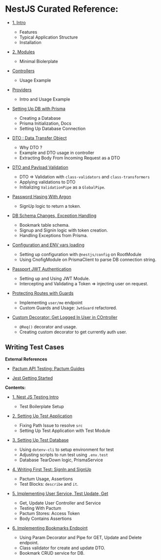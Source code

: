 # NestJS Curated Reference:

- [1. Intro](./Reference/1.%20Intro.md)
    - Features
    - Typical Application Structure
    - Installation

- [2. Modules](./Reference/2.%20Modules.md)
    - Minimal Biolerplate

- [Controllers](./Reference/3.%20Controllers.md)
    - Usage Example

- [Providers](./Reference/4.%20Provder.md)
    - Intro and Usage Example

- [Setting Up DB with Prisma](./Reference/5.%20Setting%20Up%20Db.md)
    - Creating a Database
    - Prisma Initialization, Docs
    - Setting Up Database Connection

- [DTO : Data Transfer Object](./Reference/6.%20Data%20Transfer%20Object%20DTO.md)
    - Why DTO ?
    - Example and DTO usage in controller
    - Extracting Body From Incoming Request as a DTO
 
- [DTO and Payload Validation](./Reference/7.%20DTO%20and%20validations.md)
    - DTO => Validation with ``class-validators`` and ``class-transformers``
    - Applying validations to DTO
    - Initializing ``ValidationPipe`` as a ``GlobalPipe``.

- [Password Hasing With Argon](./Reference/8.%20Password%20Hashing%20with%20Argon.md)
    - SignUp logic to return a token.


- [DB Schema Changes, Exception Handling](./Reference/9.%20DB%20schema%20changes.md)
    - Bookmark table schema.
    - Signup and Signin logic with token creation.
    - Handling Exceptions from Prisma.

- [Configuration and ENV vars loading](./Reference/10.%20Configuration%20and%20EnvVars.md)
    - Setting up configuration with ``@nestjs/config`` on RootModule
    - Using CnofigModule on PrismaClient to parse DB connection string.

- [Passport JWT Authentication](./Reference/11.%20JWT%20passport%20authentication.md)
    - Setting up and Using JWT Module.
    - Intercepting and Validating a Token => injecting user on request.

- [Protecting Routes with Guards](./Reference/12.%20Logged%20In%20User,Me.md)
    - Implementing ``user/me`` endpoint
    - Custom Guards and Usage: ``JwtGuard`` refactored.

- [Custom Decorator: Get Logged In User in COntroller](./Reference/13.%20Custom%20Param%20Decorator.md)
    - ``@Req()`` decorator and usage.
    - Creating custom decorator to get currently auth user.

## Writing Test Cases

**External References**

- [Pactum API Testing: Pactum Guides](https://pactumjs.github.io/guides/api-testing.html)

- [Jest Getting Started](https://jestjs.io/docs/getting-started)

**Contents:**

- [1. Nest JS Testing Intro](./Reference/Testing/1.%20Intro.md)
    - Test Boilerplate Setup

- [2. Setting Up Test Application](./Reference/Testing/2.%20Setting%20Up%20Test%20Application.md)
    - Fixing Path Issue to resolve ``src``
    - Setting Up Test Application with Test Module

- [3. Setting Up Test Database](./Reference/Testing/3.%20Setup%20Test%20Database.md)
    - Using ``dotenv-cli`` to setup environment for test
    - Adjusting scripts to run test using ``.env.test``
    - Database TearDown logic, PrismaService

- [4. Writing First Test: SignIn and SignUp](./Reference/Testing/4.%20Writing%20First%20Test.md)
    - Pactum Usage, Assertions
    - Test Blocks: ``describe`` and ``it``.

- [5. Implementing User Service, Test Update, Get](./Reference/Testing/5.%20Test%20For%20Users.md)
    - Get, Update User Controller and Service
    - Testing With Pactum
    - Pactum Stores: Access Token
    - Body Contains Assertions

- [6. Implementing Bookmarks Endpoint](./Reference/Testing/6.%20Bookmarks%20Endpoints.md)
    - Using Param Decorator and Pipe for GET, Update and Delete endpoint.
    - Class validator for create and update DTO.
    - Bookmark CRUD service for DB.

